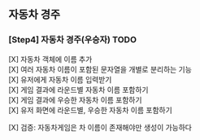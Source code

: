 ## 자동차 경주


### [Step4] 자동차 경주(우승자) TODO

[X] 자동차 객체에 이름 추가  
[X] 여러 자동차 이름이 포함된 문자열을 개별로 분리하는 기능   
[X] 유저에게 자동차 이름 입력받기  
[X] 게임 결과에 라운드별 자동차 이름 포함하기  
[X] 게임 결과에 우승한 자동차 이름 포함하기  
[X] 유저 화면에 라운드별, 우승한 자동차 이름 포함하기

[X] 검증: 자동차게임은 차 이름이 존재해야만 생성이 가능하다
